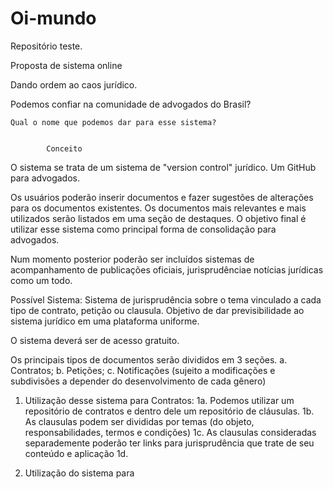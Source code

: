 # Oi-mundo

Repositório teste.

  
  Proposta de sistema online
  
  Dando ordem ao caos jurídico.
  
  Podemos confiar na comunidade de advogados do Brasil?
  
    Qual o nome que podemos dar para esse sistema?
  
 
            Conceito
 O sistema se trata de um sistema de "version control" jurídico. Um GitHub para advogados.
 
 Os usuários poderão inserir documentos e fazer sugestões de alterações para os documentos existentes. 
 Os documentos mais relevantes e mais utilizados serão listados em uma seção de destaques. 
 O objetivo final é utilizar esse sistema como principal forma de consolidação para advogados.
 
 Num momento posterior poderão ser incluídos sistemas de acompanhamento de publicações oficiais, jurisprudênciae notícias jurídicas como um todo.
 
Possível Sistema: Sistema de jurisprudência sobre o tema vinculado a cada tipo de contrato, petição ou clausula. Objetivo de dar previsibilidade ao sistema jurídico em uma plataforma uniforme.
 
O sistema deverá ser de acesso gratuito. 

 Os principais tipos de documentos serão divididos em 3 seções. a. Contratos; b. Petições; c. Notificações (sujeito a modificações e subdivisões a depender do desenvolvimento de cada gênero)
 

  
  1. Utilização desse sistema para Contratos:
    1a. Podemos utilizar um repositório de contratos e dentro dele um repositório de cláusulas.
    1b. As clausulas podem ser divididas por temas (do objeto, responsabilidades, termos e condições)
    1c. As clausulas consideradas separademente poderão ter links para jurisprudência que trate de seu conteúdo e aplicação
    1d.
    
   2. Utilização do sistema para 
